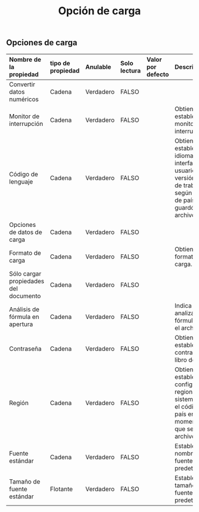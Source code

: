 ﻿---
title: Opción de carga
second_title: Aspose.Cells Cloud Documen
type: docs
url: /es/specification/model/loadoptions/
description: "Aspose.Cells Especificación del modelo de nube: LoadOptions. Maneje sin esfuerzo Excel y otros documentos de hoja de cálculo con funciones como abrir, generar, editar, dividir, fusionar, comparar y convertir."
weight: 50
---
## **Opciones de carga**

 

| Nombre de la propiedad| tipo de propiedad| Anulable| Solo lectura| Valor por defecto| Descripción|
|:- |:- |:- |:- |:- |:- |
| Convertir datos numéricos| Cadena| Verdadero| FALSO|||
| Monitor de interrupción| Cadena| Verdadero| FALSO|| Obtiene y establece el monitor de interrupciones.|
| Código de lenguaje| Cadena| Verdadero| FALSO|| Obtiene o establece el idioma de la interfaz de usuario de la versión del libro de trabajo según el código de país que guardó el archivo.|
| Opciones de datos de carga| Cadena| Verdadero| FALSO|||
| Formato de carga| Cadena| Verdadero| FALSO|| Obtiene el formato de carga.|
| Sólo cargar propiedades del documento| Cadena| Verdadero| FALSO|||
| Análisis de fórmula en apertura| Cadena| Verdadero| FALSO|| Indica si se analiza la fórmula al leer el archivo.|
| Contraseña| Cadena| Verdadero| FALSO||Obtiene y establece la contraseña del libro de trabajo.|
| Región| Cadena| Verdadero| FALSO|| Obtiene o establece la configuración regional del sistema según el código de país en el momento en que se cargó el archivo.|
| Fuente estándar| Cadena| Verdadero| FALSO|| Establece el nombre de fuente estándar predeterminado|
| Tamaño de fuente estándar| Flotante| Verdadero| FALSO|| Establece el tamaño de fuente estándar predeterminado.|

